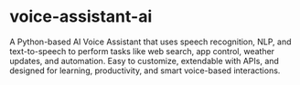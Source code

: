 # voice-assistant-ai
A Python-based AI Voice Assistant that uses speech recognition, NLP, and text-to-speech to perform tasks like web search, app control, weather updates, and automation. Easy to customize, extendable with APIs, and designed for learning, productivity, and smart voice-based interactions.
